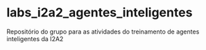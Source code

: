 # labs_i2a2_agentes_inteligentes
Repositório do grupo para as atividades do treinamento de agentes inteligentes da I2A2
